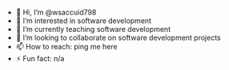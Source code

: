 - 👋 Hi, I’m @wsaccuid798
- 👀 I’m interested in software development
- 🌱 I’m currently teaching software development
- 💞️ I’m looking to collaborate on software development projects
- 📫 How to reach: ping me here
- ⚡ Fun fact: n/a

<!---
wsaccuid798/wsaccuid798 is a ✨ special ✨ repository because its `README.md` (this file) appears on your GitHub profile.
You can click the Preview link to take a look at your changes.
--->
